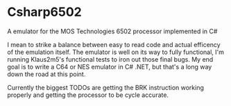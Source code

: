 # Csharp6502
A emulator for the MOS Technologies 6502 processor implemented in C#

I mean to strike a balance between easy to read code and actual efficency of the emulation itself. The emulator is well on its way to fully functional, I'm running Klaus2m5's functional tests to iron out those final bugs. My end goal is to write a C64 or NES emulator in C# .NET, but that's a long way down the road at this point.

Currently the biggest TODOs are getting the BRK instruction working properly and getting the processor to be cycle accurate.
